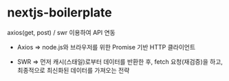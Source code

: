 # nextjs-boilerplate

axios(get, post) / swr 이용하여 API 연동

- Axios
=> node.js와 브라우저를 위한 Promise 기반 HTTP 클라이언트

- SWR
=> 먼저 캐시(스태일)로부터 데이터를 반환한 후, fetch 요청(재검증)을 하고, 최종적으로 최신화된 데이터를 가져오는 전략
